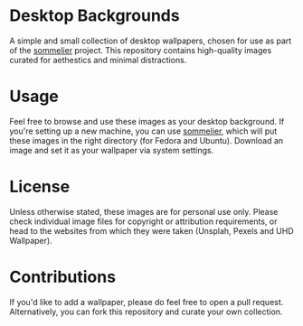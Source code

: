# Desktop Backgrounds

A simple and small collection of desktop wallpapers, chosen for use as part of the [sommelier](https://github.com/aroundwithalex/sommelier) project. This repository contains high-quality images curated for aethestics and minimal distractions.

# Usage

Feel free to browse and use these images as your desktop background. If you're setting up a new machine, you can use [sommelier](https://github.com/aroundwithalex/sommelier), which will put these images in the right directory (for Fedora and Ubuntu). Download an image and set it as your wallpaper via system settings.

# License

Unless otherwise stated, these images are for personal use only. Please check individual image files for copyright or attribution requirements, or head to the websites from which they were taken (Unsplah, Pexels and UHD Wallpaper).

# Contributions

If you'd like to add a wallpaper, please do feel free to open a pull request. Alternatively, you can fork this repository and curate your own collection. 
